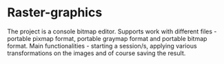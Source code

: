 # Raster-graphics
The project is a console bitmap editor. Supports work with different files - portable pixmap format, portable graymap format and portable bitmap format. Main functionalities - starting a session/s, applying various transformations on the images and of course saving the result.
